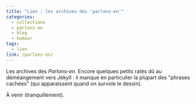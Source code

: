```yaml
---
title: "Lien : les archives des 'parlons-en'"
categories:
  - collections
  - parlons-en
  - blog
  - humour
tags:
  - lien
link: /parlons-en/
---
```


Les archives des _Parlons-en_. Encore quelques petits ratés dû au déméangement vers Jekyll : il manque en particulier la plupart des "phrases cachées" (qui apparaissent quand on survole le dessin).

À venir (tranquillement).